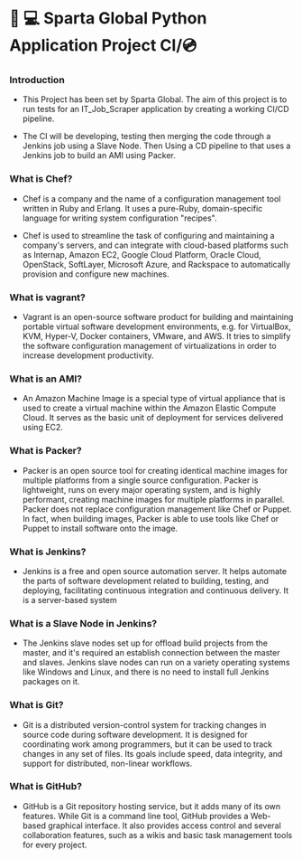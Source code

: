 # :key: :computer: Sparta Global Python Application Project CI/:cd:

### Introduction
 - This Project has been set by Sparta Global. The aim of this project is to run tests for an IT_Job_Scraper application by creating a working CI/CD pipeline.

 - The CI will be developing, testing then merging the code through a Jenkins job using a Slave Node. Then Using a CD pipeline to that uses a Jenkins job to build an AMI using Packer.

### What is Chef?
- Chef is a company and the name of a configuration management tool written in Ruby and Erlang. It uses a pure-Ruby, domain-specific language for writing system configuration "recipes".

- Chef is used to streamline the task of configuring and maintaining a company's servers, and can integrate with cloud-based platforms such as Internap, Amazon EC2, Google Cloud Platform, Oracle Cloud, OpenStack, SoftLayer, Microsoft Azure, and Rackspace to automatically provision and configure new machines.

### What is vagrant?
- Vagrant is an open-source software product for building and maintaining portable virtual software development environments, e.g. for VirtualBox, KVM, Hyper-V, Docker containers, VMware, and AWS. It tries to simplify the software configuration management of virtualizations in order to increase development productivity.

### What is an AMI?
- An Amazon Machine Image is a special type of virtual appliance that is used to create a virtual machine within the Amazon Elastic Compute Cloud. It serves as the basic unit of deployment for services delivered using EC2.

### What is Packer?
- Packer is an open source tool for creating identical machine images for multiple platforms from a single source configuration. Packer is lightweight, runs on every major operating system, and is highly performant, creating machine images for multiple platforms in parallel. Packer does not replace configuration management like Chef or Puppet. In fact, when building images, Packer is able to use tools like Chef or Puppet to install software onto the image.

### What is Jenkins?
- Jenkins is a free and open source automation server. It helps automate the parts of software development related to building, testing, and deploying, facilitating continuous integration and continuous delivery. It is a server-based system

### What is a Slave Node in Jenkins?
- The Jenkins slave nodes set up for offload build projects from the master, and it's required an establish connection between the master and slaves. Jenkins slave nodes can run on a variety operating systems like Windows and Linux, and there is no need to install full Jenkins packages on it.

### What is Git?
- Git is a distributed version-control system for tracking changes in source code during software development. It is designed for coordinating work among programmers, but it can be used to track changes in any set of files. Its goals include speed, data integrity, and support for distributed, non-linear workflows.

### What is GitHub?
- GitHub is a Git repository hosting service, but it adds many of its own features. While Git is a command line tool, GitHub provides a Web-based graphical interface. It also provides access control and several collaboration features, such as a wikis and basic task management tools for every project.
